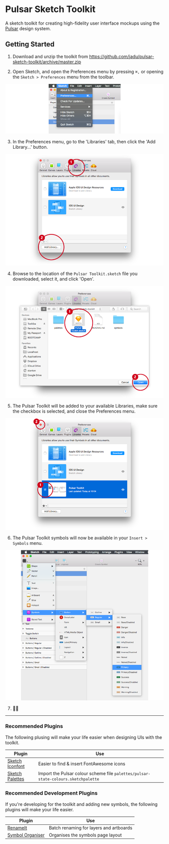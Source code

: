 # Pulsar Sketch Toolkit

A sketch toolkit for creating high-fidelity user interface mockups using the [Pulsar](https://github.com/jadu/pulsar) design system.

## Getting Started

1. Download and unzip the toolkit from https://github.com/jadu/pulsar-sketch-toolkit/archive/master.zip

2. Open Sketch, and open the Preferences menu by pressing `⌘,` or opening the `Sketch > Preferences` menu from the toolbar.

![step 1, screenshot showing the location of the preferences menu](https://github.com/jadu/pulsar-sketch-toolkit/blob/master/docs/img/step_1.png)

3. In the Preferences menu, go to the 'Libraries' tab, then click the 'Add Library...' button.

![step 2, screenshot showing the libraries menu](https://github.com/jadu/pulsar-sketch-toolkit/blob/master/docs/img/step_2.png)

4. Browse to the location of the `Pulsar Toolkit.sketch` file you downloaded, select it, and click 'Open'.

![step 3, screenshot showing how to select the toolkit file](https://github.com/jadu/pulsar-sketch-toolkit/blob/master/docs/img/step_3.png)

5. The Pulsar Toolkit will be added to your available Libraries, make sure the checkbox is selected, and close the Preferences menu.

![step 4, screenshot showing the Pulsar Toolkit in the libraries list](https://github.com/jadu/pulsar-sketch-toolkit/blob/master/docs/img/step_4.png)

6. The Pulsar Toolkit symbols will now be available in your `Insert > Symbols` menu.

![step 5, screenshot showing Pulsar symbols in the symbols menu](https://github.com/jadu/pulsar-sketch-toolkit/blob/master/docs/img/step_5.png)

7. 👩‍🎨

----

### Recommended Plugins

The following plusing will make your life easier when designing UIs with the toolkit.

| Plugin | Use |
| ---- | ---- |
| [Sketch Iconfont](https://github.com/keremciu/sketch-iconfont) | Easier to find & insert FontAwesome icons |
| [Sketch Palettes](https://github.com/andrewfiorillo/sketch-palettes) | Import the Pulsar colour scheme file `palettes/pulsar-state-colours.sketchpalette` |

### Recommended Development Plugins

If you're developing for the toolkit and adding new symbols, the following plugins will make your life easier.

| Plugin | Use |
| ---- | ---- |
| [RenameIt](https://github.com/rodi01/RenameIt) | Batch renaming for layers and artboards |
| [Symbol Organiser](https://github.com/sonburn/symbol-organizer?ref=thesketchapphub) | Organises the symbols page layout |
